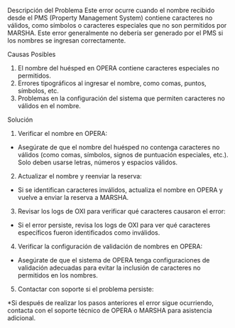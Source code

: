 Descripción del Problema
Este error ocurre cuando el nombre recibido desde el PMS (Property Management System) contiene caracteres no válidos, como símbolos o caracteres especiales que no son permitidos por MARSHA. 
Este error generalmente no debería ser generado por el PMS si los nombres se ingresan correctamente.


Causas Posibles
1. El nombre del huésped en OPERA contiene caracteres especiales no permitidos.
2. Errores tipográficos al ingresar el nombre, como comas, puntos, símbolos, etc.
3. Problemas en la configuración del sistema que permiten caracteres no válidos en el nombre.


Solución
1. Verificar el nombre en OPERA:

* Asegúrate de que el nombre del huésped no contenga caracteres no válidos (como comas, símbolos, signos de puntuación especiales, etc.). Solo deben usarse letras, números y espacios válidos.

2. Actualizar el nombre y reenviar la reserva:

* Si se identifican caracteres inválidos, actualiza el nombre en OPERA y vuelve a enviar la reserva a MARSHA.

3. Revisar los logs de OXI para verificar qué caracteres causaron el error:

* Si el error persiste, revisa los logs de OXI para ver qué caracteres específicos fueron identificados como inválidos.

4. Verificar la configuración de validación de nombres en OPERA:

* Asegúrate de que el sistema de OPERA tenga configuraciones de validación adecuadas para evitar la inclusión de caracteres no permitidos en los nombres.

5. Contactar con soporte si el problema persiste:

*Si después de realizar los pasos anteriores el error sigue ocurriendo, contacta con el soporte técnico de OPERA o MARSHA para asistencia adicional.   
